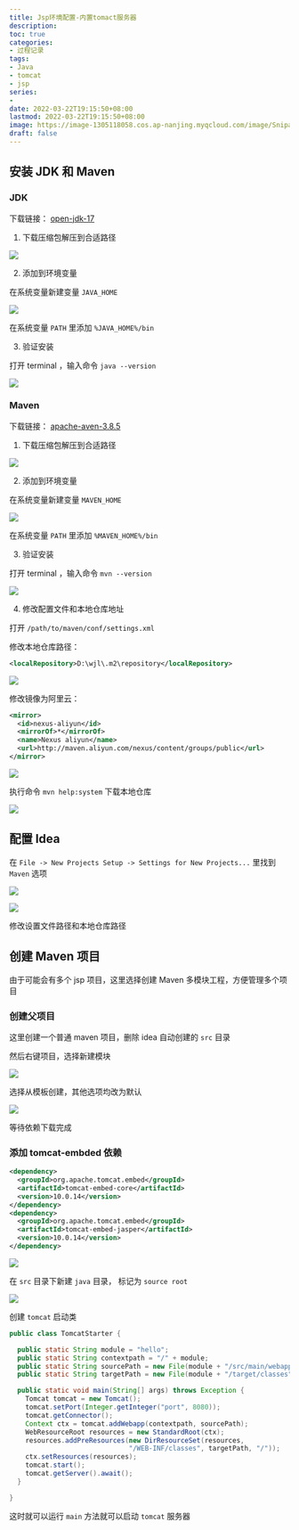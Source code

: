 ```yaml
---
title: Jsp环境配置-内置tomact服务器
description:
toc: true
categories:
- 过程记录
tags:
- Java
- tomcat
- jsp
series:
- 
date: 2022-03-22T19:15:50+08:00
lastmod: 2022-03-22T19:15:50+08:00
image: https://image-1305118058.cos.ap-nanjing.myqcloud.com/image/Snipaste_2022-02-01_20-59-23.png
draft: false
---
```




## 安装 JDK 和 Maven

### JDK

下载链接： [open-jdk-17](https://jdk.java.net/17/)

1. 下载压缩包解压到合适路径

![](https://image-1305118058.cos.ap-nanjing.myqcloud.com/image/Snipaste_2022-03-22_19-47-22.png)

2. 添加到环境变量

在系统变量新建变量 `JAVA_HOME`

![](https://image-1305118058.cos.ap-nanjing.myqcloud.com/image/Snipaste_2022-03-22_19-48-38.png)

在系统变量 `PATH` 里添加 `%JAVA_HOME%/bin`

3. 验证安装

打开 terminal ，输入命令 `java --version`

![](https://image-1305118058.cos.ap-nanjing.myqcloud.com/image/Snipaste_2022-03-22_19-52-17.png)

### Maven

下载链接： [apache-aven-3.8.5](https://maven.apache.org/download.cgi)

1. 下载压缩包解压到合适路径

![](https://image-1305118058.cos.ap-nanjing.myqcloud.com/image/Snipaste_2022-03-22_19-56-53.png)


2. 添加到环境变量

在系统变量新建变量 `MAVEN_HOME`

![](https://image-1305118058.cos.ap-nanjing.myqcloud.com/image/Snipaste_2022-03-22_19-58-31.png)

在系统变量 `PATH` 里添加 `%MAVEN_HOME%/bin`

3. 验证安装

打开 terminal ，输入命令 `mvn --version`

![](https://image-1305118058.cos.ap-nanjing.myqcloud.com/image/Snipaste_2022-03-22_20-00-06.png)

4. 修改配置文件和本地仓库地址

打开 `/path/to/maven/conf/settings.xml`

修改本地仓库路径：

```xml
<localRepository>D:\wjl\.m2\repository</localRepository>
```

![](https://image-1305118058.cos.ap-nanjing.myqcloud.com/image/Snipaste_2022-03-22_20-04-23.png)


修改镜像为阿里云：

```xml
<mirror>
  <id>nexus-aliyun</id>
  <mirrorOf>*</mirrorOf>
  <name>Nexus aliyun</name>
  <url>http://maven.aliyun.com/nexus/content/groups/public</url>
</mirror>
```

![](https://image-1305118058.cos.ap-nanjing.myqcloud.com/image/Snipaste_2022-03-22_20-07-31.png)

执行命令 `mvn help:system` 下载本地仓库

![](https://image-1305118058.cos.ap-nanjing.myqcloud.com/image/Snipaste_2022-03-22_20-09-15.png)


## 配置 Idea

在 `File -> New Projects Setup -> Settings for New Projects...` 里找到 `Maven` 选项


![](https://image-1305118058.cos.ap-nanjing.myqcloud.com/image/Snipaste_2022-03-22_20-11-49.png)


![](https://image-1305118058.cos.ap-nanjing.myqcloud.com/image/Snipaste_2022-03-22_20-13-14.png)

修改设置文件路径和本地仓库路径

## 创建 Maven 项目

由于可能会有多个 jsp 项目，这里选择创建 Maven 多模块工程，方便管理多个项目

### 创建父项目

这里创建一个普通 maven 项目，删除 idea 自动创建的 `src` 目录

然后右键项目，选择新建模块

![](https://image-1305118058.cos.ap-nanjing.myqcloud.com/image/Snipaste_2022-03-22_20-20-27.png)

选择从模板创建，其他选项均改为默认

![](https://image-1305118058.cos.ap-nanjing.myqcloud.com/image/Snipaste_2022-03-22_20-20-52.png)


等待依赖下载完成

### 添加 tomcat-embded 依赖

```xml 
<dependency>
  <groupId>org.apache.tomcat.embed</groupId>
  <artifactId>tomcat-embed-core</artifactId>
  <version>10.0.14</version>
</dependency>
<dependency>
  <groupId>org.apache.tomcat.embed</groupId>
  <artifactId>tomcat-embed-jasper</artifactId>
  <version>10.0.14</version>
</dependency>
```

![](https://image-1305118058.cos.ap-nanjing.myqcloud.com/image/Snipaste_2022-03-22_21-06-07.png)


在 `src` 目录下新建 `java` 目录， 标记为 `source root`

![](https://image-1305118058.cos.ap-nanjing.myqcloud.com/image/Snipaste_2022-03-22_21-08-36.png)

创建 `tomcat` 启动类

```java
public class TomcatStarter {

  public static String module = "hello";
  public static String contextpath = "/" + module;
  public static String sourcePath = new File(module + "/src/main/webapp").getAbsolutePath();
  public static String targetPath = new File(module + "/target/classes").getAbsolutePath();

  public static void main(String[] args) throws Exception {
    Tomcat tomcat = new Tomcat();
    tomcat.setPort(Integer.getInteger("port", 8080));
    tomcat.getConnector();
    Context ctx = tomcat.addWebapp(contextpath, sourcePath);
    WebResourceRoot resources = new StandardRoot(ctx);
    resources.addPreResources(new DirResourceSet(resources,
                              "/WEB-INF/classes", targetPath, "/"));
    ctx.setResources(resources);
    tomcat.start();
    tomcat.getServer().await();
  }

}
```

这时就可以运行 `main` 方法就可以启动 `tomcat` 服务器
